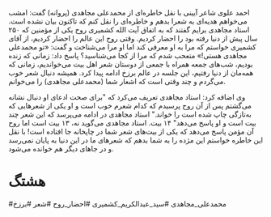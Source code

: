 احمد علوی شاعر آیینی با نقل خاطره‌ای از محمدعلی مجاهدی (پروانه) گفت: امشب می‌خواهم هدیه‌ای به شعرا بدهم و خاطره‌ای را نقل کنم که تاکنون بیان نشده است. استاد مجاهدی برایم گفتند که به اتفاق آیت الله کشمیری روح یکی از مؤمنین که ۲۵۰ سال پیش از دنیا رفته بود را احضار کردیم. وقتی روح این عالم را احضار کردیم، از آقای کشمیری خواستم که مرا به او معرفی کند اما او مرا می‌شناخت و گفت: «تو محمدعلی مجاهدی هستی!» متعحب شدم که مرا از کجا می‌شناسید؟ پاسخ داد: زمانی که زنده بودیم، شب‌های جمعه همراه با جمعی از دوستان شعر اهل بیت می‌خواندیم، زمانی که همه‌مان از دنیا رفتیم، این جلسه در عالم برزخ ادامه پیدا کرد. همیشه دنبال شعر خوب می‌گردم و چند وقتی است که اشعار شما (محمدعلی مجاهدی) را می‌خوانم.

وی اضافه کرد: استاد مجاهدی تعریف می‌کرد که "برای صحت ادعای او دنبال نشانه می‌گشتم پس از آن روح پرسیدم که کدام شعرم خوب است و او یکی از شعرهایی که به‌تازگی چاپ شده است را خواند." استاد مجاهدی در ادامه می‌پرسد که این شعر چند بیت است و او پاسخ می‌دهد" ۱۴ بیت. استاد مجاهدی می‌گوید نه، ۱۳ بیت است اما روح آن مؤمن پاسخ می‌دهد که یکی از بیت‌های شعر شما در چاپخانه جا افتاده است! با نقل این خاطره خواستم این مژده را به شما بدهم که شعرهای ما در این دنیا به پایان نمی‌رسد و در جاهای دیگر هم خوانده می‌شود.

# هشتگ
#محمدعلی_مجاهدی #سید_عبدالکریم_کشمیری #احضار_روح #شعر #برزخ 